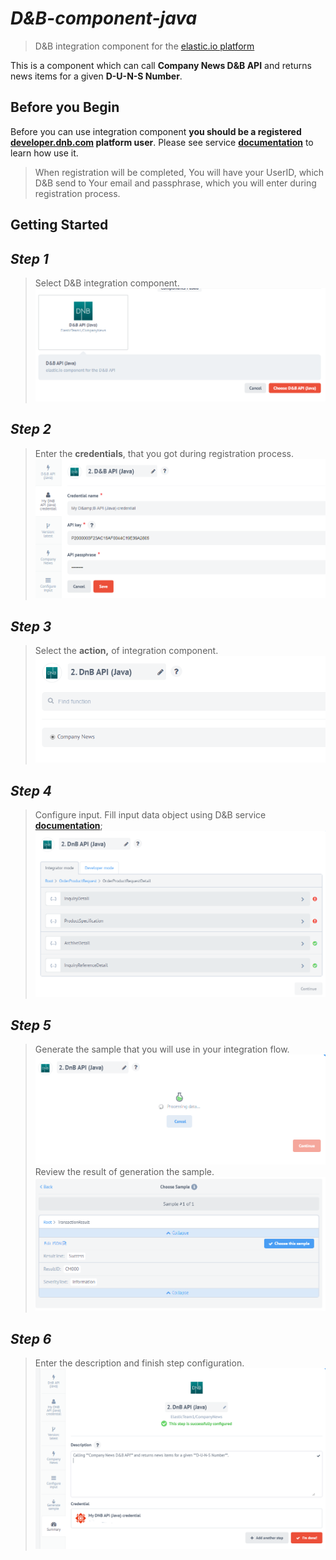 # _D&B-component-java_
> D&B integration component for the [elastic.io platform](http://www.elastic.io "elastic.io platform")

This is a component which can call **Company News D&B API** and returns news items for a given **D-U-N-S Number**.

## Before you Begin

Before you can use integration component **you should be a registered [developer.dnb.com](https://developer.dnb.com/register-v2) platform user**. Please see service [**documentation**](https://docs.dnb.com/direct/2.0/en-US/developer/credentials) to learn how use it.

> When registration will be completed, You will have your UserID, which D&B send to Your email and passphrase, which you will enter during registration process.

## Getting Started

## _Step 1_ 
>Select D&B integration component.
![alt text](/src/main/resources/1.png)

## _Step 2_
>Enter the **credentials**, that you got during registration process.
![alt text](/src/main/resources/2.png)


## _Step 3_
>Select the **action,** of integration component.
![alt text](/src/main/resources/3.png)

## _Step 4_
>Configure input. Fill input data object using D&B service [**documentation**](https://docs.dnb.com/direct/2.0/en-US/developer/credentials);
![alt text](/src/main/resources/4.png)

## _Step 5_
>Generate the sample that you will use in your integration flow.
![alt text](/src/main/resources/5.png)
>Review the result of generation the sample.
![alt text](/src/main/resources/6.png)

## _Step 6_
>Enter the description and finish step configuration.
![alt text](/src/main/resources/7.png)
